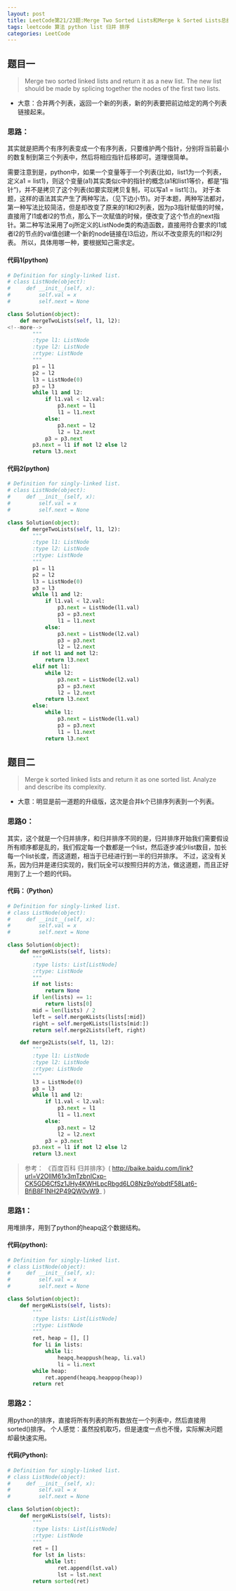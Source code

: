 ```yaml
---
layout: post
title: LeetCode第21/23题:Merge Two Sorted Lists和Merge k Sorted Lists总结 
tags: leetcode 算法 python list 归并 排序
categories: LeetCode
---
```



## 题目一
> Merge two sorted linked lists and return it as a new list. The new list should be made by splicing together the nodes of the first two lists.

* 大意：合并两个列表，返回一个新的列表，新的列表要把前边给定的两个列表链接起来。

### 思路：
其实就是把两个有序列表变成一个有序列表，只要维护两个指针，分别将当前最小的数复制到第三个列表中，然后将相应指针后移即可。道理很简单。

需要注意到是，python中，如果一个变量等于一个列表(比如，list1为一个列表，定义a1 = list1)，则这个变量(a1)其实类似c中的指针的概念(a1和list1等价，都是“指针”)，并不是拷贝了这个列表(如要实现拷贝复制，可以写a1 = list1[:])。
对于本题，这样的语法其实产生了两种写法，（见下边小节)。对于本题，两种写法都对，第一种写法比较简洁，但是却改变了原来的l1和l2列表，因为p3指针赋值的时候，直接用了l1或者l2的节点，那么下一次赋值的时候，便改变了这个节点的next指针。第二种写法采用了oj所定义的ListNode类的构造函数，直接用符合要求的l1或者l2的节点的val值创建一个新的node链接在l3后边，所以不改变原先的l1和l2列表。
所以，具体用哪一种，要根据知己需求定。

#### 代码1(python)
~~~python
# Definition for singly-linked list.
# class ListNode(object):
#     def __init__(self, x):
#         self.val = x
#         self.next = None

class Solution(object):
    def mergeTwoLists(self, l1, l2):
<!--more-->
        """
        :type l1: ListNode
        :type l2: ListNode
        :rtype: ListNode
        """
        p1 = l1
        p2 = l2
        l3 = ListNode(0)
        p3 = l3
        while l1 and l2:
            if l1.val < l2.val:
                p3.next = l1
                l1 = l1.next
            else:
                p3.next = l2
                l2 = l2.next
            p3 = p3.next
        p3.next = l1 if not l2 else l2
        return l3.next
~~~
#### 代码2(python)
~~~python
# Definition for singly-linked list.
# class ListNode(object):
#     def __init__(self, x):
#         self.val = x
#         self.next = None

class Solution(object):
    def mergeTwoLists(self, l1, l2):
        """
        :type l1: ListNode
        :type l2: ListNode
        :rtype: ListNode
        """
        p1 = l1
        p2 = l2
        l3 = ListNode(0)
        p3 = l3
        while l1 and l2:
            if l1.val < l2.val:
                p3.next = ListNode(l1.val)
                p3 = p3.next
                l1 = l1.next
            else:
                p3.next = ListNode(l2.val)
                p3 = p3.next
                l2 = l2.next
        if not l1 and not l2:
            return l3.next
        elif not l1:
            while l2:
                p3.next = ListNode(l2.val)
                p3 = p3.next
                l2 = l2.next
            return l3.next
        else:
            while l1:
                p3.next = ListNode(l1.val)
                p3 = p3.next
                l1 = l1.next
            return l3.next
~~~

## 题目二
> Merge k sorted linked lists and return it as one sorted list. Analyze and describe its complexity.

* 大意：明显是前一道题的升级版，这次是合并k个已排序列表到一个列表。

### 思路0：
其实，这个就是一个归并排序，和归并排序不同的是，归并排序开始我们需要假设所有顺序都是乱的，我们假定每一个数都是一个list，然后逐步减少list数目，加长每一个list长度，而这道题，相当于已经进行到一半的归并排序。
不过，这没有关系，因为归并是递归实现的，我们玩全可以按照归并的方法，做这道题，而且正好用到了上一个题的代码。

#### 代码：（Python）
~~~python
# Definition for singly-linked list.
# class ListNode(object):
#     def __init__(self, x):
#         self.val = x
#         self.next = None

class Solution(object):
    def mergeKLists(self, lists):
        """
        :type lists: List[ListNode]
        :rtype: ListNode
        """
        if not lists:
            return None
        if len(lists) == 1:
            return lists[0]
        mid = len(lists) / 2
        left = self.mergeKLists(lists[:mid])
        right = self.mergeKLists(lists[mid:])
        return self.merge2Lists(left, right)

    def merge2Lists(self, l1, l2):
        """
        :type l1: ListNode
        :type l2: ListNode
        :rtype: ListNode
        """
        l3 = ListNode(0)
        p3 = l3
        while l1 and l2:
            if l1.val < l2.val:
                p3.next = l1
                l1 = l1.next
            else:
                p3.next = l2
                l2 = l2.next
            p3 = p3.next
        p3.next = l1 if not l2 else l2
        return l3.next
~~~
> 参考：
> 《百度百科 归并排序》( http://baike.baidu.com/link?url=V2OlIM61x3mTzbnICxp-CK5GD6CfSz1JHy4KWHLpcRbgd6LO8Nz9oYobdtF58Lat6-BfiB8F1NH2P49QW0vW9_ )


### 思路1：
用堆排序，用到了python的heapq这个数据结构。

#### 代码(python):
~~~python
# Definition for singly-linked list.
# class ListNode(object):
#     def __init__(self, x):
#         self.val = x
#         self.next = None

class Solution(object):
    def mergeKLists(self, lists):
        """
        :type lists: List[ListNode]
        :rtype: ListNode
        """
        ret, heap = [], []
        for li in lists:
            while li:
                heapq.heappush(heap, li.val)
                li = li.next
        while heap:
            ret.append(heapq.heappop(heap))
        return ret
~~~


### 思路2：
用python的排序，直接将所有列表的所有数放在一个列表中，然后直接用sorted()排序。
个人感觉：虽然投机取巧，但是速度一点也不慢，实际解决问题却最快速实用。

#### 代码(Python):
~~~python
# Definition for singly-linked list.
# class ListNode(object):
#     def __init__(self, x):
#         self.val = x
#         self.next = None

class Solution(object):
    def mergeKLists(self, lists):
        """
        :type lists: List[ListNode]
        :rtype: ListNode
        """
        ret = []
        for lst in lists:
            while lst:
                ret.append(lst.val)
                lst = lst.next
        return sorted(ret)

~~~



